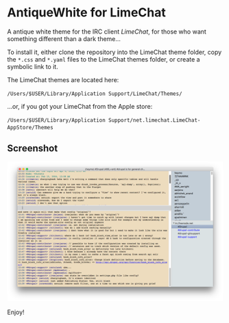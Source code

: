 AntiqueWhite for LimeChat
===============================

A antique white theme for the IRC client _LimeChat_, for those who want something different than a dark theme...

To install it, either clone the repository into the LimeChat theme folder, copy the `*.css` and `*.yaml` files to the LimeChat themes folder, or create a symbolic link to it.

The LimeChat themes are located here:

`/Users/$USER/Library/Application Support/LimeChat/Themes/`

...or, if you got your LimeChat from the Apple store:

`/Users/$USER/Library/Application Support/net.limechat.LimeChat-AppStore/Themes`

Screenshot
----------
![](screenshot.png)

Enjoy!
